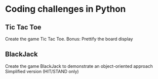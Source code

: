 # Coding challenges in Python

## Tic Tac Toe
Create the game Tic Tac Toe.
Bonus: Prettify the board display

## BlackJack
Create the game BlackJack to demonstrate an object-oriented approach
Simplified version (HIT/STAND only)
